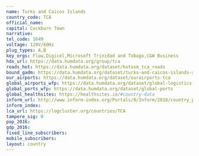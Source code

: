 ```yaml
---
name: Turks and Caicos Islands
country_code: TCA
official_name:
capital: Cockburn Town
narrative:
tel_code: 1649
voltage: 120V/60Hz
plug_types: A,B
key_orgs: Flow,Digicel,Microsoft Trinidad and Tobago,C&W Business
hdx_url: https://data.humdata.org/group/tca
roads_hot: https://data.humdata.org/dataset/hotosm_tca_roads
bound_gadm: https://data.humdata.org/dataset/turks-and-caicos-islands-administrative-level-0-nation-and-1-district-boundaries
our_airports: https://data.humdata.org/dataset/ourairports-tca
global_airports_wfp: https://data.humdata.org/dataset/global-logistics
global_ports_wfp: https://data.humdata.org/dataset/global-ports
global_healthsites: https://healthsites.io/#country-data
inform_url: http://www.inform-index.org/Portals/0/Inform/2018/country_profiles/TCA.pdf
inform_index:
lca_url: https://logcluster.org/countries/TCA
tampere_sig: 0
pop_2016:
gdp_2016:
fixed_line_subscribers:
mobile_subscribers:
layout: country
---
```

